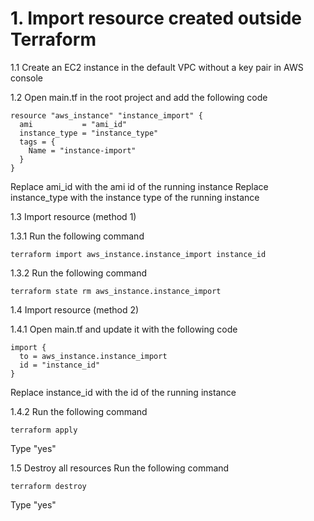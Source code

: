 # 1. Import resource created outside Terraform 
1.1 Create an EC2 instance in the default VPC without a key pair in AWS console

1.2 Open main.tf in the root project and add the following code
```
resource "aws_instance" "instance_import" {
  ami           = "ami_id"
  instance_type = "instance_type"
  tags = {
    Name = "instance-import"
  }
}
```

Replace ami_id with the ami id of the running instance
Replace instance_type with the instance type of the running instance

1.3 Import resource (method 1)

1.3.1 Run the following command
```
terraform import aws_instance.instance_import instance_id
```

1.3.2 Run the following command
```
terraform state rm aws_instance.instance_import 
```

1.4 Import resource (method 2)

1.4.1 Open main.tf and update it with the following code
```
import {
  to = aws_instance.instance_import
  id = "instance_id"
}
```

Replace instance_id with the id of the running instance

1.4.2 Run the following command
```
terraform apply
```
Type "yes"

1.5 Destroy all resources
Run the following command
```
terraform destroy
```
Type "yes"